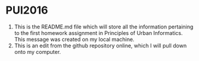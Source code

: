 # PUI2016
1. This is the README.md file which will store all the information pertaining to the first homework assignment in Principles of Urban Informatics. This message was created on my local machine.
2. This is an edit from the github repository online, which I will pull down onto my computer.
